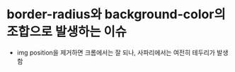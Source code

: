 # border-radius와 background-color의 조합으로 발생하는 이슈

- img position을 제거하면 크롬에서는 잘 되나, 사파리에서는 여전히 테두리가 발생함
